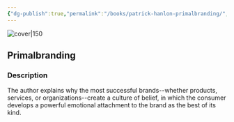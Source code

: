 ```yaml
---
{"dg-publish":true,"permalink":"/books/patrick-hanlon-primalbranding/","title":"\"Primalbranding\"","tags":["business","non-fiction","marketing"]}
---
```




![cover|150](http://books.google.com/books/content?id=t2pR4bAHAUgC&printsec=frontcover&img=1&zoom=1&edge=curl&source=gbs_api)

## Primalbranding

### Description

The author explains why the most successful brands--whether products, services, or organizations--create a culture of belief, in which the consumer develops a powerful emotional attachment to the brand as the best of its kind.
```